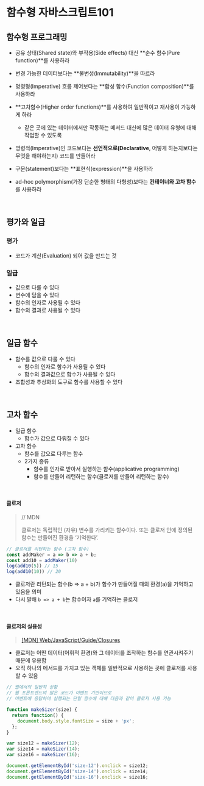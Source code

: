 # 함수형 자바스크립트101

## 함수형 프로그래밍

- 공유 상태(Shared state)와 부작용(Side effects) 대신 **순수 함수(Pure function)**를 사용하라
- 변경 가능한 데이터보다는 **불변성(Immutability)**을 따르라
- 명령형(Imperative) 흐름 제어보다는 **합성 함수(Function composition)**를 사용하라

- **고차함수(Higher order functions)**를 사용하여 일반적이고 재사용이 가능하게 하라
  - 같은 곳에 있는 데이터에서만 작동하는 메서드 대신에 많은 데이터 유형에 대해 작업할 수 있도록
- 명령적(Imperative)인 코드보다는 **선언적으로(Declarative**, 어떻게 하는지보다는 무엇을 해야하는지) 코드를 만들어라
- 구문(statement)보다는 **표현식(expression)**을 사용하라
- ad-hoc polymorphism(가장 단순한 형태의 다형성)보다는 **컨테이너와 고차 함수**를 사용하라

<br>

## 평가와 일급

### 평가

- 코드가 계산(Evaluation) 되어 값을 만드는 것

### 일급

- 값으로 다룰 수 있다
- 변수에 담을 수 있다
- 함수의 인자로 사용될 수 있다
- 함수의 결과로 사용될 수 있다

<br>

## 일급 함수

- 함수를 값으로 다룰 수 있다
  - 함수의 인자로 함수가 사용될 수 있다
  - 함수의 결과값으로 함수가 사용될 수 있다
- 조합성과 추상화의 도구로 함수를 사용할 수 있다

<br>

## 고차 함수

- 일급 함수
  - 함수가 값으로 다뤄질 수 있다
- 고차 함수
  - 함수를 값으로 다루는 함수
  - 2가지 종류
    - 함수를 인자로 받아서 실행하는 함수(applicative programming)
    - 함수를 만들어 리턴하는 함수(클로저를 만들어 리턴하는 함수)

<br>

#### 클로저

> // MDN 
>
> 클로저는 독립적인 (자유) 변수를 가리키는 함수이다. 또는 클로저 안에 정의된 함수는 만들어진 환경을 ‘기억한다’.

``` javascript
// 클로저를 리턴하는 함수 (고차 함수)
const addMaker = a => b => a + b;
const add10 = addMaker(10)
log(add10(5)) // 15
log(add10(10)) // 20
```

- 클로저란 리턴되는 함수(b => a + b)가 함수가 만들어질 때의 환경(a)을 기억하고 있음을 의미
- 다시 말해 `b => a + b`는 함수이자 `a`를 기억하는 클로저

<br>

#### 클로저의 실용성

> [[MDN] Web/JavaScript/Guide/Closures](https://developer.mozilla.org/ko/docs/Web/JavaScript/Guide/Closures)

- 클로저는 어떤 데이터(어휘적 환경)와 그 데이터를 조작하는 함수를 연관시켜주기 때문에 유용함
- 오직 하나의 메서드를 가지고 있는 객체를 일반적으로 사용하는 곳에 클로저를 사용할 수 있음

``` javascript
// 웹에서의 일반적 상황
// 웹 프론트엔드의 많은 코드가 이벤트 기반이므로
// 이벤트에 응답하여 실행되는 단일 함수에 대해 다음과 같이 클로저 사용 가능

function makeSizer(size) {
  return function() {
    document.body.style.fontSize = size + 'px';
  };
}

var size12 = makeSizer(12);
var size14 = makeSizer(14);
var size16 = makeSizer(16);

document.getElementById('size-12').onclick = size12;
document.getElementById('size-14').onclick = size14;
document.getElementById('size-16').onclick = size16;
```

<br>

<br>

<br>

